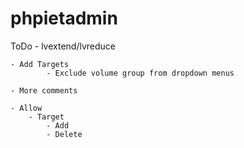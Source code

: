 # phpietadmin

ToDo
    - lvextend/lvreduce

    - Add Targets
            - Exclude volume group from dropdown menus

    - More comments

    - Allow
        - Target
            - Add
            - Delete
